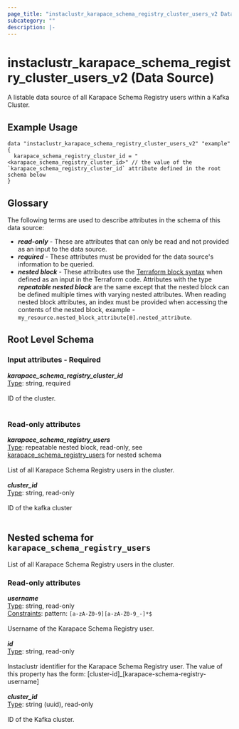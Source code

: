 ```yaml
---
page_title: "instaclustr_karapace_schema_registry_cluster_users_v2 Data Source - terraform-provider-instaclustr"
subcategory: ""
description: |-
---
```


# instaclustr_karapace_schema_registry_cluster_users_v2 (Data Source)
A listable data source of all Karapace Schema Registry users within a Kafka Cluster.
## Example Usage
```
data "instaclustr_karapace_schema_registry_cluster_users_v2" "example" { 
  karapace_schema_registry_cluster_id = "<karapace_schema_registry_cluster_id>" // the value of the `karapace_schema_registry_cluster_id` attribute defined in the root schema below
}
```
## Glossary
The following terms are used to describe attributes in the schema of this data source:
- **_read-only_** - These are attributes that can only be read and not provided as an input to the data source.
- **_required_** - These attributes must be provided for the data source's information to be queried.
- **_nested block_** - These attributes use the [Terraform block syntax](https://www.terraform.io/language/attr-as-blocks) when defined as an input in the Terraform code. Attributes with the type **_repeatable nested block_** are the same except that the nested block can be defined multiple times with varying nested attributes. When reading nested block attributes, an index must be provided when accessing the contents of the nested block, example - `my_resource.nested_block_attribute[0].nested_attribute`.
## Root Level Schema
### Input attributes - Required
*___karapace_schema_registry_cluster_id___*<br>
<ins>Type</ins>: string, required<br>
<br>ID of the cluster.<br><br>
### Read-only attributes
*___karapace_schema_registry_users___*<br>
<ins>Type</ins>: repeatable nested block, read-only, see [karapace_schema_registry_users](#nested--karapace_schema_registry_users) for nested schema<br>
<br>List of all Karapace Schema Registry users in the cluster.<br><br>
*___cluster_id___*<br>
<ins>Type</ins>: string, read-only<br>
<br>ID of the kafka cluster<br><br>
<a id="nested--karapace_schema_registry_users"></a>
## Nested schema for `karapace_schema_registry_users`
List of all Karapace Schema Registry users in the cluster.<br>
### Read-only attributes
*___username___*<br>
<ins>Type</ins>: string, read-only<br>
<ins>Constraints</ins>: pattern: `[a-zA-Z0-9][a-zA-Z0-9_-]*$`<br><br>Username of the Karapace Schema Registry user.<br><br>
*___id___*<br>
<ins>Type</ins>: string, read-only<br>
<br>Instaclustr identifier for the Karapace Schema Registry user. The value of this property has the form: [cluster-id]_[karapace-schema-registry-username]<br><br>
*___cluster_id___*<br>
<ins>Type</ins>: string (uuid), read-only<br>
<br>ID of the Kafka cluster.<br><br>
